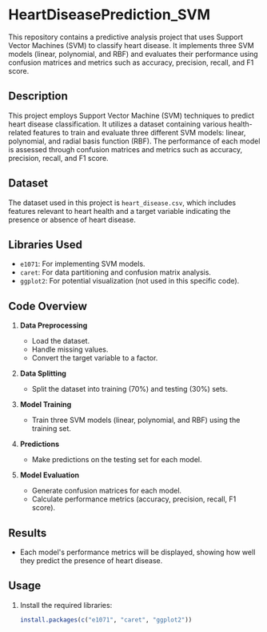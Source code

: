 # HeartDiseasePrediction_SVM
This repository contains a predictive analysis project that uses Support Vector Machines (SVM) to classify heart disease. It implements three SVM models (linear, polynomial, and RBF) and evaluates their performance using confusion matrices and metrics such as accuracy, precision, recall, and F1 score.

## Description

This project employs Support Vector Machine (SVM) techniques to predict heart disease classification. It utilizes a dataset containing various health-related features to train and evaluate three different SVM models: linear, polynomial, and radial basis function (RBF). The performance of each model is assessed through confusion matrices and metrics such as accuracy, precision, recall, and F1 score.

## Dataset

The dataset used in this project is `heart_disease.csv`, which includes features relevant to heart health and a target variable indicating the presence or absence of heart disease.

## Libraries Used

- `e1071`: For implementing SVM models.
- `caret`: For data partitioning and confusion matrix analysis.
- `ggplot2`: For potential visualization (not used in this specific code).

## Code Overview

1. **Data Preprocessing**
   - Load the dataset.
   - Handle missing values.
   - Convert the target variable to a factor.

2. **Data Splitting**
   - Split the dataset into training (70%) and testing (30%) sets.

3. **Model Training**
   - Train three SVM models (linear, polynomial, and RBF) using the training set.

4. **Predictions**
   - Make predictions on the testing set for each model.

5. **Model Evaluation**
   - Generate confusion matrices for each model.
   - Calculate performance metrics (accuracy, precision, recall, F1 score).

## Results

- Each model's performance metrics will be displayed, showing how well they predict the presence of heart disease.

## Usage

1. Install the required libraries:
   ```R
   install.packages(c("e1071", "caret", "ggplot2"))
